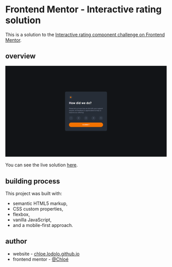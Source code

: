 # Frontend Mentor - Interactive rating solution

This is a solution to the [Interactive rating component challenge on Frontend Mentor](https://www.frontendmentor.io/challenges/interactive-rating-component-koxpeBUmI).

## overview

![](./screenshot.png)

You can see the live solution [here](https://chloelodolo.github.io/frontend-mentor-interactive-rating/).

## building process

This project was built with:
- semantic HTML5 markup,
- CSS custom properties,
- flexbox,
- vanilla JavaScript,
- and a mobile-first approach.

## author

- website - [chloe.lodolo.github.io](https://chloelodolo.github.io)
- frontend mentor - [@Chloé](https://www.frontendmentor.io/profile/ChloeLodolo)
